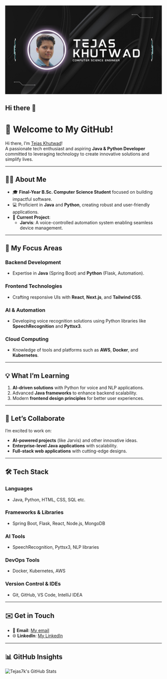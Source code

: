 ![Logo](https://github.com/Tejas7k/Tejas7k/blob/main/Git%20Banner_20241231_222927_0000.png)

## Hi there 👋
# 🚀 Welcome to My GitHub!  

Hi there, I’m [Tejas Khutwad](https://github.com/Tejas7k)!  
A passionate tech enthusiast and aspiring **Java & Python Developer** committed to leveraging technology to create innovative solutions and simplify lives.  

---

## 👨‍💻 About Me 
- 🎓 **Final-Year B.Sc. Computer Science Student** focused on building impactful software.  
- 💻 Proficient in **Java** and **Python**, creating robust and user-friendly applications.  
- 🔧 **Current Project**:  
  - **Jarvis**: A voice-controlled automation system enabling seamless device management.  

---

## 🧠 My Focus Areas  
### **Backend Development**  
- Expertise in **Java** (Spring Boot) and **Python** (Flask, Automation).  

### **Frontend Technologies**  
- Crafting responsive UIs with **React**, **Next.js**, and **Tailwind CSS**.  

### **AI & Automation**  
- Developing voice recognition solutions using Python libraries like **SpeechRecognition** and **Pyttsx3**.  

### **Cloud Computing**  
- Knowledge of tools and platforms such as **AWS**, **Docker**, and **Kubernetes**.  

---

## 💡 What I’m Learning  
1. **AI-driven solutions** with Python for voice and NLP applications.  
2. Advanced **Java frameworks** to enhance backend scalability.  
3. Modern **frontend design principles** for better user experiences.  

---

## 🌟 Let’s Collaborate  
I’m excited to work on:  
- **AI-powered projects** (like Jarvis) and other innovative ideas.  
- **Enterprise-level Java applications** with scalability.  
- **Full-stack web applications** with cutting-edge designs.  

---

## 🛠️ Tech Stack  
### **Languages**  
- Java, Python, HTML, CSS, SQL etc.

### **Frameworks & Libraries**  
- Spring Boot, Flask, React, Node.js, MongoDB  

### **AI Tools**  
- SpeechRecognition, Pyttsx3, NLP libraries  

### **DevOps Tools**  
- Docker, Kubernetes, AWS  

### **Version Control & IDEs**  
- Git, GitHub, VS Code, IntelliJ IDEA  

---

## ✉️ Get in Touch  
- 📧 **Email**: [My email](khutwadtejas7@gmail.com)  
- 🌐 **LinkedIn**: [My LinkedIn](https://linkedin.com/in/tejas-khutwad7)  

---

## 📊 GitHub Insights  
![Tejas7k's GitHub Stats](https://github-readme-stats.vercel.app/api?username=Tejas7k&show_icons=true&theme=dark&count_private=true&hide=prs)



